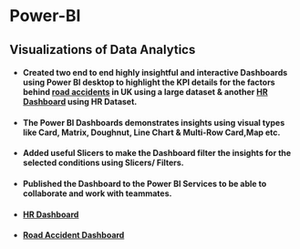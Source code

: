 # Power-BI
## Visualizations of Data Analytics
* #### Created two end to end highly insightful and interactive Dashboards using Power BI desktop to highlight the KPI details for the factors behind [road accidents](https://github.com/ShreevaniRao/Power-BI/blob/main/Road%20Accident/Power%20BI%20Dashboard%20-%20Accident%20Analysis.png) in UK using a large dataset & another [HR Dashboard](https://github.com/ShreevaniRao/Power-BI/blob/main/HR/HR%20Data%20Reporting.pdf) using HR Dataset.
* #### The Power BI Dashboards demonstrates insights using visual types like Card, Matrix, Doughnut, Line Chart & Multi-Row Card,Map etc.
* #### Added useful Slicers to make the Dashboard filter the insights for the selected conditions using Slicers/ Filters.
* #### Published the Dashboard to the Power BI Services to be able to collaborate and work with teammates.
* #### [HR Dashboard](https://github.com/ShreevaniRao/Power-BI/blob/main/HR/HR%20Data%20Reporting.pdf)
* #### [Road Accident Dashboard](https://github.com/ShreevaniRao/Power-BI/blob/main/Road%20Accident/Road%20Accident%20Analysis.pdf)

